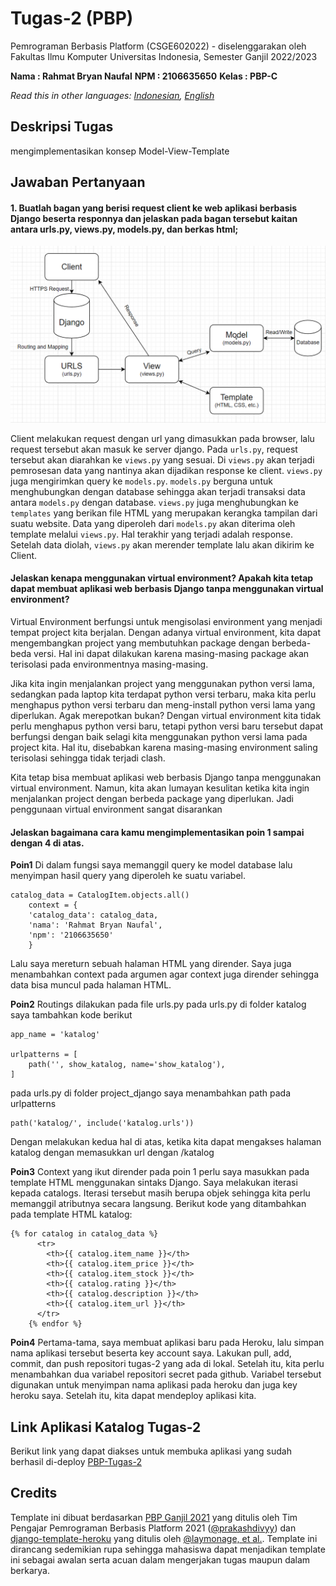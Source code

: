 # Tugas-2 (PBP)

Pemrograman Berbasis Platform (CSGE602022) - diselenggarakan oleh Fakultas Ilmu Komputer Universitas Indonesia, Semester Ganjil 2022/2023

**Nama : Rahmat Bryan Naufal**
**NPM : 2106635650**
**Kelas : PBP-C**

*Read this in other languages: [Indonesian](README.md), [English](README.en.md)*

## Deskripsi Tugas

mengimplementasikan konsep Model-View-Template

## Jawaban Pertanyaan

#### 1. Buatlah bagan yang berisi request client ke web aplikasi berbasis Django beserta responnya dan jelaskan pada bagan tersebut kaitan antara urls.py, views.py, models.py, dan berkas html;

![](assets/Diagram_MVT.PNG)

Client melakukan request dengan url yang dimasukkan pada browser, lalu request tersebut akan masuk ke server django. Pada `urls.py`, request tersebut akan diarahkan ke `views.py` yang sesuai. Di `views.py` akan terjadi pemrosesan data yang nantinya akan dijadikan response ke client. `views.py` juga mengirimkan query ke `models.py`. `models.py` berguna untuk menghubungkan dengan database sehingga akan terjadi transaksi data antara `models.py` dengan database. `views.py` juga menghubungkan ke `templates` yang berikan file HTML yang merupakan kerangka tampilan dari suatu website. Data yang diperoleh dari `models.py` akan diterima oleh template melalui `views.py`. Hal terakhir yang terjadi adalah response. Setelah data diolah, `views.py` akan merender template lalu akan dikirim ke Client.

#### Jelaskan kenapa menggunakan virtual environment? Apakah kita tetap dapat membuat aplikasi web berbasis Django tanpa menggunakan virtual environment?

Virtual Environment berfungsi untuk mengisolasi environment yang menjadi tempat project kita berjalan. Dengan adanya virtual environment, kita dapat mengembangkan project yang membutuhkan package dengan berbeda-beda versi. Hal ini dapat dilakukan karena masing-masing package akan terisolasi pada environmentnya masing-masing. 

Jika kita ingin menjalankan project yang menggunakan python versi lama, sedangkan pada laptop kita terdapat python versi terbaru, maka kita perlu menghapus python versi terbaru dan meng-install python versi lama yang diperlukan. Agak merepotkan bukan? Dengan virtual environment kita tidak perlu menghapus python versi baru, tetapi python versi baru tersebut dapat berfungsi dengan baik selagi kita menggunakan python versi lama pada project kita. Hal itu, disebabkan karena masing-masing environment saling terisolasi sehingga tidak terjadi clash.

Kita tetap bisa membuat aplikasi web berbasis Django tanpa menggunakan virtual environment. Namun, kita akan lumayan kesulitan ketika kita ingin menjalankan project dengan berbeda package yang diperlukan. Jadi penggunaan virtual environment sangat disarankan

#### Jelaskan bagaimana cara kamu mengimplementasikan poin 1 sampai dengan 4 di atas.
**Poin1**
Di dalam fungsi saya memanggil query ke model database lalu menyimpan hasil query yang diperoleh ke suatu variabel.
```shell
catalog_data = CatalogItem.objects.all()
    context = {
    'catalog_data': catalog_data,
    'nama': 'Rahmat Bryan Naufal',
    'npm': '2106635650'
    }
```
Lalu saya mereturn sebuah halaman HTML yang dirender. Saya juga menambahkan context pada argumen agar context juga dirender sehingga data bisa muncul pada halaman HTML.

**Poin2**
Routings dilakukan pada file urls.py
pada urls.py di folder katalog saya tambahkan kode berikut
```shell
app_name = 'katalog'

urlpatterns = [
    path('', show_katalog, name='show_katalog'),
]
```

pada urls.py di folder project_django saya menambahkan path pada urlpatterns
```shell
path('katalog/', include('katalog.urls'))
```
Dengan melakukan kedua hal di atas, ketika kita dapat mengakses halaman katalog dengan memasukkan url dengan /katalog

**Poin3**
Context yang ikut dirender pada poin 1 perlu saya masukkan pada template HTML menggunakan sintaks Django. Saya melakukan iterasi kepada catalogs. Iterasi tersebut masih berupa objek sehingga kita perlu memanggil atributnya secara langsung. Berikut kode yang ditambahkan pada template HTML katalog:
```shell
{% for catalog in catalog_data %}
      <tr>
        <th>{{ catalog.item_name }}</th>
        <th>{{ catalog.item_price }}</th>
        <th>{{ catalog.item_stock }}</th>
        <th>{{ catalog.rating }}</th>
        <th>{{ catalog.description }}</th>
        <th>{{ catalog.item_url }}</th>
      </tr>
    {% endfor %}
```
**Poin4**
Pertama-tama, saya membuat aplikasi baru pada Heroku, lalu simpan nama aplikasi tersebut beserta key account saya. Lakukan pull, add, commit, dan push repositori tugas-2 yang ada di lokal. Setelah itu, kita perlu menambahkan dua variabel repositori secret pada github. Variabel tersebut digunakan untuk menyimpan nama aplikasi pada heroku dan juga key heroku saya. Setelah itu, kita dapat mendeploy aplikasi kita.

## Link Aplikasi Katalog Tugas-2
Berikut link yang dapat diakses untuk membuka aplikasi yang sudah berhasil di-deploy
[PBP-Tugas-2](https://katalog-tugas-2.herokuapp.com/)

## Credits

Template ini dibuat berdasarkan [PBP Ganjil 2021](https://gitlab.com/PBP-2021/pbp-lab) yang ditulis oleh Tim Pengajar Pemrograman Berbasis Platform 2021 ([@prakashdivyy](https://gitlab.com/prakashdivyy)) dan [django-template-heroku](https://github.com/laymonage/django-template-heroku) yang ditulis oleh [@laymonage, et al.](https://github.com/laymonage). Template ini dirancang sedemikian rupa sehingga mahasiswa dapat menjadikan template ini sebagai awalan serta acuan dalam mengerjakan tugas maupun dalam berkarya.